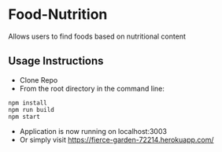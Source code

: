 # Food-Nutrition
Allows users to find foods based on nutritional content

## Usage Instructions
- Clone Repo
- From the root directory in the command line:
```
npm install
npm run build
npm start
```
- Application is now running on localhost:3003
- Or simply visit https://fierce-garden-72214.herokuapp.com/
